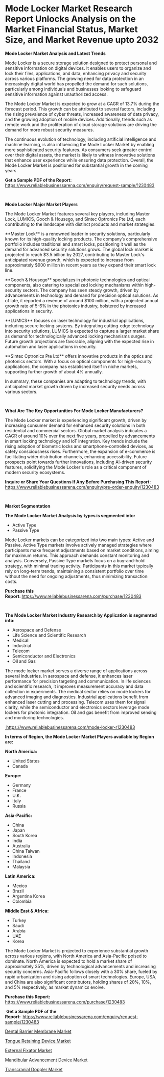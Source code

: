 <p><h1>Mode Locker Market Research Report Unlocks Analysis on the Market Financial Status, Market Size, and Market Revenue upto 2032</h1></p><p><strong>Mode Locker Market Analysis and Latest Trends</strong></p>
<p><p>Mode Locker is a secure storage solution designed to protect personal and sensitive information on digital devices. It enables users to organize and lock their files, applications, and data, enhancing privacy and security across various platforms. The growing need for data protection in an increasingly digital world has propelled the demand for such solutions, particularly among individuals and businesses looking to safeguard sensitive information against unauthorized access.</p><p>The Mode Locker Market is expected to grow at a CAGR of 13.7% during the forecast period. This growth can be attributed to several factors, including the rising prevalence of cyber threats, increased awareness of data privacy, and the growing adoption of mobile devices. Additionally, trends such as remote work and the proliferation of cloud storage solutions are driving the demand for more robust security measures.</p><p>The continuous evolution of technology, including artificial intelligence and machine learning, is also influencing the Mode Locker Market by enabling more sophisticated security features. As consumers seek greater control over their digital assets, the market is likely to witness innovative solutions that enhance user experience while ensuring data protection. Overall, the Mode Locker Market is positioned for substantial growth in the coming years.</p></p>
<p><strong>Get a Sample PDF of the Report:&nbsp;</strong> <a href="https://www.reliablebusinessarena.com/enquiry/request-sample/1230483?utm_campaign=3497&utm_medium=2&utm_source=Github&utm_content=ia&utm_term=09042025&utm_id=mode-locker">https://www.reliablebusinessarena.com/enquiry/request-sample/1230483</a></p>
<p>&nbsp;</p>
<p><strong>Mode Locker Major Market Players</strong></p>
<p><p>The Mode Locker Market features several key players, including Master Lock, LUMICS, Gooch & Housego, and Sintec Optronics Pte Ltd, each contributing to the landscape with distinct products and market strategies.</p><p>**Master Lock** is a renowned leader in security solutions, particularly known for its high-quality locking products. The company’s comprehensive portfolio includes traditional and smart locks, positioning it well as the demand for advanced security solutions grows. The global lock market is projected to reach $3.5 billion by 2027, contributing to Master Lock's anticipated revenue growth, which is expected to increase from approximately $900 million in recent years as they expand their smart lock line.</p><p>**Gooch & Housego** specializes in photonic technologies and optical components, also catering to specialized locking mechanisms within high-security sectors. The company has seen steady growth, driven by advancements in technology and demand for precision optical solutions. As of late, it reported a revenue of around $100 million, with a projected annual growth rate of 5-6% in the photonics industry, bolstered by increased applications in security.</p><p>**LUMICS** focuses on laser technology for industrial applications, including secure locking systems. By integrating cutting-edge technology into security solutions, LUMICS is expected to capture a larger market share as demand for technologically advanced locking mechanisms surges. Future growth projections are favorable, aligning with the expected rise in automation and laser applications in security.</p><p>**Sintec Optronics Pte Ltd** offers innovative products in the optics and photonics sectors. With a focus on optical components for high-security applications, the company has established itself in niche markets, supporting further growth of about 4% annually.</p><p>In summary, these companies are adapting to technology trends, with anticipated market growth driven by increased security needs across various sectors.</p></p>
<p>&nbsp;</p>
<p><strong>What Are The Key Opportunities For Mode Locker Manufacturers?</strong></p>
<p><p>The Mode Locker market is experiencing significant growth, driven by increasing consumer demand for enhanced security solutions in both residential and commercial sectors. Global market analysis indicates a CAGR of around 10% over the next five years, propelled by advancements in smart locking technology and IoT integration. Key trends include the rising adoption of biometric locks and smartphone-controlled devices, as safety consciousness rises. Furthermore, the expansion of e-commerce is facilitating wider distribution channels, enhancing accessibility. Future prospects point towards further innovations, including AI-driven security features, solidifying the Mode Locker's role as a critical component of modern security ecosystems.</p></p>
<p><strong>Inquire or Share Your Questions If Any Before Purchasing This Report:</strong> <a href="https://www.reliablebusinessarena.com/enquiry/pre-order-enquiry/1230483?utm_campaign=3497&utm_medium=2&utm_source=Github&utm_content=ia&utm_term=09042025&utm_id=mode-locker">https://www.reliablebusinessarena.com/enquiry/pre-order-enquiry/1230483</a></p>
<p>&nbsp;</p>
<p><strong>Market Segmentation</strong></p>
<p><strong>The Mode Locker Market Analysis by types is segmented into:</strong></p>
<p><ul><li>Active Type</li><li>Passive Type</li></ul></p>
<p><p>Mode Locker markets can be categorized into two main types: Active and Passive. Active Type markets involve actively managed strategies where participants make frequent adjustments based on market conditions, aiming for maximum returns. This approach demands constant monitoring and analysis. Conversely, Passive Type markets focus on a buy-and-hold strategy, with minimal trading activity. Participants in this market typically rely on long-term trends, maintaining a consistent portfolio over time without the need for ongoing adjustments, thus minimizing transaction costs.</p></p>
<p><strong>Purchase this Report:&nbsp;</strong><a href="https://www.reliablebusinessarena.com/purchase/1230483?utm_campaign=3497&utm_medium=2&utm_source=Github&utm_content=ia&utm_term=09042025&utm_id=mode-locker">https://www.reliablebusinessarena.com/purchase/1230483</a></p>
<p>&nbsp;</p>
<p><strong>The Mode Locker Market Industry Research by Application is segmented into:</strong></p>
<p><ul><li>Aerospace and Defense</li><li>Life Science and Scientific Research</li><li>Medical</li><li>Industrial</li><li>Telecom</li><li>Semiconductor and Electronics</li><li>Oil and Gas</li></ul></p>
<p><p>The mode locker market serves a diverse range of applications across several industries. In aerospace and defense, it enhances laser performance for precision targeting and communication. In life sciences and scientific research, it improves measurement accuracy and data collection in experiments. The medical sector relies on mode lockers for advanced imaging and diagnostics. Industrial applications benefit from enhanced laser cutting and processing. Telecom uses them for signal clarity, while the semiconductor and electronics sectors leverage mode lockers for photonic integration. Oil and gas benefit from improved sensing and monitoring technologies.</p></p>
<p><a href="https://www.reliablebusinessarena.com/mode-locker-r1230483?utm_campaign=3497&utm_medium=2&utm_source=Github&utm_content=ia&utm_term=09042025&utm_id=mode-locker">&nbsp;https://www.reliablebusinessarena.com/mode-locker-r1230483</a></p>
<p><strong>In terms of Region, the Mode Locker Market Players available by Region are:</strong></p>
<p>
    <p> <strong> North America: </strong>
        <ul>
            <li>United States</li>
            <li>Canada</li>
        </ul>
        </p> 
    <p> <strong> Europe: </strong>
        <ul>
            <li>Germany</li>
            <li>France</li>
            <li>U.K.</li>
            <li>Italy</li>
            <li>Russia</li>
        </ul>
        </p> 
    <p> <strong> Asia-Pacific: </strong>
        <ul>
            <li>China</li>
            <li>Japan</li>
            <li>South Korea</li>
            <li>India</li>
            <li>Australia</li>
            <li>China Taiwan</li>
            <li>Indonesia</li>
            <li>Thailand</li>
            <li>Malaysia</li>
        </ul>
        </p> 
    <p> <strong> Latin America: </strong>
        <ul>
            <li>Mexico</li>
            <li>Brazil</li>
            <li>Argentina Korea</li>
            <li>Colombia</li>
        </ul>
        </p> 
    <p> <strong> Middle East & Africa: </strong>
        <ul>
            <li>Turkey</li>
            <li>Saudi</li>
            <li>Arabia</li>
            <li>UAE</li>
            <li>Korea</li>
        </ul>
    </p>
    </p>
<p><p>The Mode Locker Market is projected to experience substantial growth across various regions, with North America and Asia-Pacific poised to dominate. North America is expected to hold a market share of approximately 35%, driven by technological advancements and increasing security concerns. Asia-Pacific follows closely with a 30% share, fueled by rapid urbanization and rising adoption of smart technologies. Europe, USA, and China are also significant contributors, holding shares of 20%, 10%, and 5% respectively, as market dynamics evolve.</p></p>
<p><strong>Purchase this Report: </strong><a href="https://www.reliablebusinessarena.com/purchase/1230483?utm_campaign=3497&utm_medium=2&utm_source=Github&utm_content=ia&utm_term=09042025&utm_id=mode-locker">https://www.reliablebusinessarena.com/purchase/1230483</a></p>
<p>&nbsp;<strong>Get a Sample PDF of the Report:&nbsp;&nbsp;</strong><a href="https://www.reliablebusinessarena.com/enquiry/request-sample/1230483?utm_campaign=3497&utm_medium=2&utm_source=Github&utm_content=ia&utm_term=09042025&utm_id=mode-locker">https://www.reliablebusinessarena.com/enquiry/request-sample/1230483</a></p>
<p><strong></strong></p>
<p><p><a href="https://www.linkedin.com/pulse/global-dental-barrier-membrane-market-opportunities-forecast-vu7vc?utm_campaign=3497&utm_medium=2&utm_source=Github&utm_content=ia&utm_term=09042025&utm_id=mode-locker">Dental Barrier Membrane Market</a></p><p><a href="https://www.linkedin.com/pulse/revenue-demand-tongue-retaining-device-market-expected-acvgc?utm_campaign=3497&utm_medium=2&utm_source=Github&utm_content=ia&utm_term=09042025&utm_id=mode-locker">Tongue Retaining Device Market</a></p><p><a href="https://www.linkedin.com/pulse/external-fixator-market-outlook-2025-2032-regional-growth-123-uixhc?utm_campaign=3497&utm_medium=2&utm_source=Github&utm_content=ia&utm_term=09042025&utm_id=mode-locker">External Fixator Market</a></p><p><a href="https://www.linkedin.com/pulse/why-mandibular-advancement-device-market-thriving-45-cagr-through-mgwdc?utm_campaign=3497&utm_medium=2&utm_source=Github&utm_content=ia&utm_term=09042025&utm_id=mode-locker">Mandibular Advancement Device Market</a></p><p><a href="https://www.linkedin.com/pulse/experts-forecast-significant-growth-transcranial-doppler-market-kfomc?utm_campaign=3497&utm_medium=2&utm_source=Github&utm_content=ia&utm_term=09042025&utm_id=mode-locker">Transcranial Doppler Market</a></p></p>